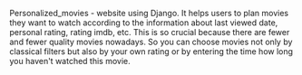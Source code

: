 Personalized_movies - website using Django. It helps users to plan movies they want to watch according to the information about last viewed date, personal rating, rating imdb, etc. This is so crucial because there are fewer and fewer quality movies nowadays. So you can choose movies not only by classical filters but also by your own rating or by entering the time how long you haven't watched this movie.
